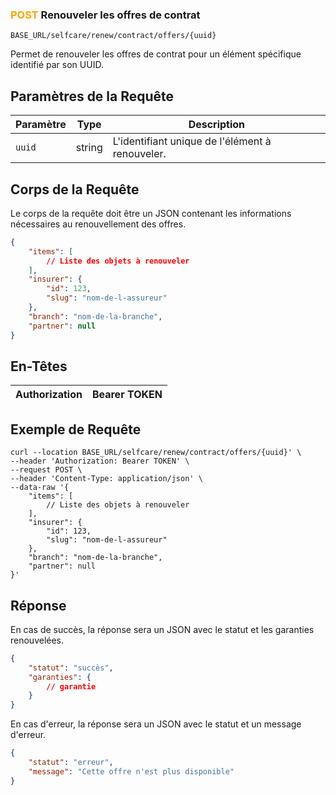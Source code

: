 ### <span style="color:orange">POST</span> Renouveler les offres de contrat
````
BASE_URL/selfcare/renew/contract/offers/{uuid}
````

Permet de renouveler les offres de contrat pour un élément spécifique identifié par son UUID.

## Paramètres de la Requête

| Paramètre | Type   | Description                                      |
| --------- | ------ | ------------------------------------------------ |
| `uuid`    | string | L'identifiant unique de l'élément à renouveler.  |

## Corps de la Requête

Le corps de la requête doit être un JSON contenant les informations nécessaires au renouvellement des offres.

```json
{
    "items": [
        // Liste des objets à renouveler
    ],
    "insurer": {
        "id": 123,
        "slug": "nom-de-l-assureur"
    },
    "branch": "nom-de-la-branche",
    "partner": null
}
```

## En-Têtes

| Authorization | Bearer TOKEN |
| ------------- | ----------- |

## Exemple de Requête

```curl
curl --location BASE_URL/selfcare/renew/contract/offers/{uuid}' \
--header 'Authorization: Bearer TOKEN' \
--request POST \
--header 'Content-Type: application/json' \
--data-raw '{
    "items": [
        // Liste des objets à renouveler
    ],
    "insurer": {
        "id": 123,
        "slug": "nom-de-l-assureur"
    },
    "branch": "nom-de-la-branche",
    "partner": null
}'
```

## Réponse

En cas de succès, la réponse sera un JSON avec le statut et les garanties renouvelées.

```json
{
    "statut": "succès",
    "garanties": {
        // garantie   
    }
}
```

En cas d'erreur, la réponse sera un JSON avec le statut et un message d'erreur.

```json
{
    "statut": "erreur",
    "message": "Cette offre n'est plus disponible"
}
```
